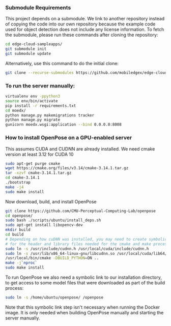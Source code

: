 ### Submodule Requirements
This project depends on a submodule. We link to another repository instead of
copying the code into our own repository because the example code used for
object detection does not include any license information.
To fetch the submodule, please run these commands after cloning the repository:
```bash
cd edge-cloud-sampleapps/
git submodule init
git submodule update
```
Alternatively, use this command to do the initial clone:
```bash
git clone --recurse-submodules https://github.com/mobiledgex/edge-cloud-sampleapps.git
```
### To run the server manually:
```bash
virtualenv env -ppython3
source env/bin/activate
pip install -r requirements.txt
cd moedx/
python manage.py makemigrations tracker
python manage.py migrate
gunicorn moedx.wsgi:application --bind 0.0.0.0:8008
```
### How to install OpenPose on a GPU-enabled server
This assumes CUDA and CUDNN are already installed.
We need cmake version at least 3.12 for CUDA 10

```bash
sudo apt-get purge cmake
wget https://cmake.org/files/v3.14/cmake-3.14.1.tar.gz
tar -xzvf cmake-3.14.1.tar.gz
cd cmake-3.14.1
./bootstrap
make -j4
sudo make install
```
Now download, build, and install OpenPose
```bash
git clone https://github.com/CMU-Perceptual-Computing-Lab/openpose
cd openpose/
sudo bash ./scripts/ubuntu/install_deps.sh
sudo apt-get install libopencv-dev
mkdir build
cd build
# Depending on how cuDNN was installed, you may need to create symbolic links
# for the header and library files needed for the cmake and make process.
sudo ln -s /usr/include/cudnn.h /usr/local/cuda/include/cudnn.h
sudo ln -s /usr/lib/x86_64-linux-gnu/libcudnn.so /usr/local/cuda/lib64/libcudnn.so
/usr/local/bin/cmake -DBUILD_PYTHON=ON ..
make -j`nproc`
sudo make install
```
To run OpenPose we also need a symbolic link to our installation directory,
to get access to some model files that were downloaded as part of the build process:
```bash
sudo ln -s /home/ubuntu/openpose/ /openpose
```

Note that this symbolic link step isn't necessary when running the Docker image.
It is only needed when building OpenPose manually and starting the server manually.
